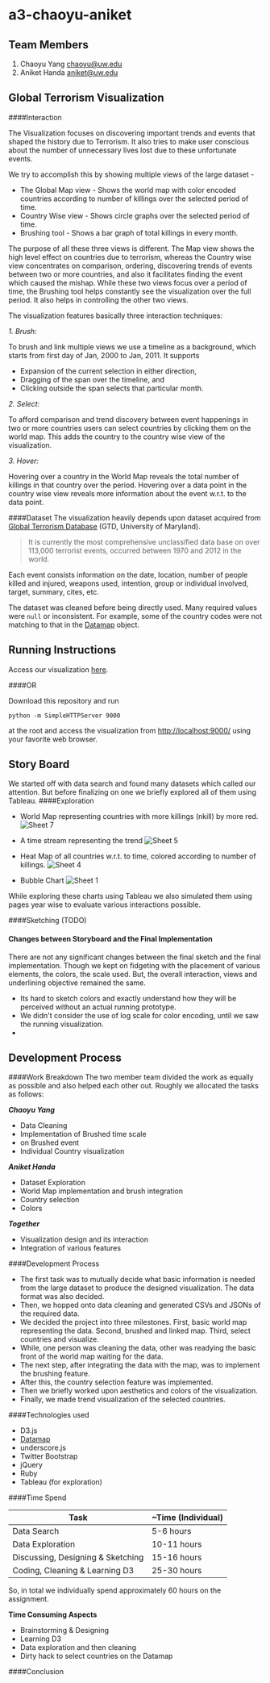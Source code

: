 a3-chaoyu-aniket
===============

## Team Members

1. Chaoyu Yang <chaoyu@uw.edu>
2. Aniket Handa <aniket@uw.edu>

## Global Terrorism Visualization

####Interaction

The Visualization focuses on discovering important trends and events that shaped the history due to Terrorism. It also tries to make user conscious about the number of unnecessary lives lost due to these unfortunate events. 

We try to accomplish this by showing multiple views of the large dataset - 

* The Global Map view - Shows the world map with color encoded countries according to number of killings over the selected period of time. 
* Country Wise view - Shows circle graphs over the selected period of time. 
* Brushing tool - Shows a bar graph of total killings in every month.

The purpose of all these three views is different. The Map view shows the high level effect on countries due to terrorism, whereas the Country wise view concentrates on comparison, ordering, discovering trends of events between two or more countries, and also it facilitates finding the event which caused the mishap. While these two views focus over a period of time, the Brushing tool helps constantly see the visualization over the full period. It also helps in controlling the other two views.

The visualization features basically three interaction techniques:

_1. Brush:_ 

To brush and link multiple views we use a timeline as a background, which starts from first day of Jan, 2000 to Jan, 2011. It supports 

* Expansion of the current selection in either direction, 
* Dragging of the span over the timeline, and 
* Clicking outside the span selects that particular month.  

_2. Select:_

To afford comparison and trend discovery between event happenings in two or more countries users can select countries by clicking them on the world map. This adds the country to the country wise view of the visualization.


_3. Hover:_

Hovering over a country in the World Map reveals the total number of killings in that country over the period. Hovering over a data point in  the country wise view reveals more information about the event w.r.t. to the data point. 

####Dataset
The visualization heavily depends upon dataset acquired from [Global Terrorism Database](http://www.start.umd.edu/gtd) (GTD, University of Maryland). 
>It is currently the most comprehensive unclassified data base on over 113,000 terrorist events, occurred between 1970 and 2012 in the world.

Each event consists information on the date, location, number of people killed and injured, weapons used, intention, group or individual involved, target, summary, cites, etc.

The dataset was cleaned before being directly used. Many required values were `null` or inconsistent. For example, some of the country codes were not matching to that in the [Datamap](http://datamaps.github.io/) object.


## Running Instructions

Access our visualization [here](http://cse512-14w.github.io/a3-chaoyu-aniket/).

####OR 

Download this repository and run 

`python -m SimpleHTTPServer 9000` 

at the root and access the visualization from <http://localhost:9000/> using your favorite web browser. 


## Story Board

We started off with data search and found many datasets which called our attention. But before finalizing on one we briefly explored all of them using Tableau.
####Exploration 

* World Map representing countries with more killings (nkill) by more red.
![Sheet 7](images/tableau/Sheet%207.png)

* A time stream representing the trend
![Sheet 5](images/tableau/Sheet%205.png)

* Heat Map of all countries w.r.t. to time, colored according to number of killings.
![Sheet 4](images/tableau/Sheet%204.png)

* Bubble Chart
![Sheet 1](images/tableau/Sheet%201.png)

While exploring these charts using Tableau we also simulated them using pages year wise to evaluate various interactions possible.

####Sketching (TODO)


#### Changes between Storyboard and the Final Implementation

There are not any significant changes between the final sketch and the final implementation. Though we kept on fidgeting with the placement of various elements, the colors, the scale used. But, the overall interaction, views and underlining objective remained the same.

* Its hard to sketch colors and exactly understand how they will be perceived without an actual running prototype.
* We didn't consider the use of log scale for color encoding, until we saw the running visualization.
* 

## Development Process

####Work Breakdown
The two member team divided the work as equally as possible and also helped each other out. Roughly we allocated the tasks as follows:

**_Chaoyu Yang_**

* Data Cleaning
* Implementation of Brushed time scale
* on Brushed event
* Individual Country visualization 

**_Aniket Handa_**

* Dataset Exploration
* World Map implementation and brush integration
* Country selection
* Colors

**_Together_**

* Visualization design and its interaction
* Integration of various features

####Development Process

* The first task was to mutually decide what basic information is needed from the large dataset to produce the designed visualization. The data format was also decided.
* Then, we hopped onto data cleaning and generated CSVs and JSONs of the required data.
* We decided the project into three milestones. First, basic world map representing the data. Second, brushed and linked map. Third, select countries and visualize.
* While, one person was cleaning the data, other was readying the basic front of the world map waiting for the data.
* The next step, after integrating the data with the map, was to implement the brushing feature.
* After this, the country selection feature was implemented.
* Then we briefly worked upon aesthetics and colors of the visualization.
* Finally, we made trend visualization of the selected countries. 

####Technologies used
* D3.js
* [Datamap](http://datamaps.github.io/)
* underscore.js
* Twitter Bootstrap
* jQuery
* Ruby
* Tableau (for exploration)

####Time Spend

Task | ~Time (Individual) | 
------------ | -------------
Data Search | 5-6 hours
Data Exploration | 10-11 hours
Discussing, Designing & Sketching | 15-16 hours
Coding, Cleaning & Learning D3| 25-30 hours 

So, in total we individually spend approximately 60 hours on the assignment.

**Time Consuming Aspects**

- Brainstorming & Designing
- Learning D3
- Data exploration and then cleaning
- Dirty hack to select countries on the Datamap

####Conclusion

